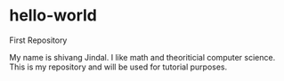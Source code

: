 # hello-world
First Repository

My name is shivang Jindal. I like math and theoriticial computer science. 
This is my repository and will be used for tutorial purposes. 
